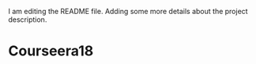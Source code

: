 I am editing the README file. Adding some more details about the project description.
# Courseera18
